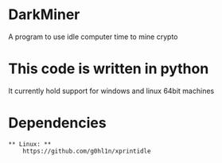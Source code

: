 # DarkMiner
 A program to use idle computer time to mine crypto
# This code is written in python
 It currently hold support for windows and linux 64bit machines
# Dependencies
    ** Linux: **
        https://github.com/g0hl1n/xprintidle